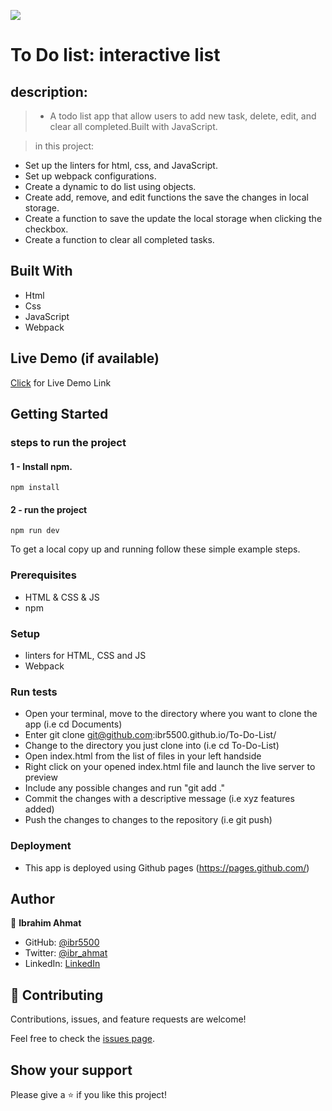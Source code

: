 ![](https://img.shields.io/badge/Microverse-blueviolet)

# To Do list: interactive list

## description: 

> - A todo list app that allow users to add new task, delete, edit, and clear all completed.Built with JavaScript.

> in this project:
- Set up the linters for html, css, and JavaScript.
- Set up webpack configurations.
- Create a dynamic to do list using objects.
- Create add, remove, and edit functions the save the changes in local storage.
- Create a function to save the update the local storage when clicking the checkbox.
- Create a function to clear all completed tasks. 


## Built With 

- Html
- Css
- JavaScript
- Webpack


## Live Demo (if available)


[Click](https://ibr5500.github.io/To-Do-List/) for Live Demo Link

## Getting Started
### steps to run the project
#### 1 - Install npm.
```
npm install
```

#### 2 - run the project 
```
npm run dev
```


To get a local copy up and running follow these simple example steps.

### Prerequisites
- HTML & CSS & JS
- npm 

### Setup
- linters for HTML, CSS and JS
- Webpack

### Run tests

- Open your terminal, move to the directory where you want to clone the app (i.e cd Documents) 
- Enter git clone git@github.com:ibr5500.github.io/To-Do-List/ 
- Change to the directory you just clone into (i.e cd To-Do-List)
- Open index.html from the list of files in your left handside
- Right click on your opened index.html file and launch the live server to preview
- Include any possible changes and run "git add ." 
- Commit the changes with a descriptive message (i.e xyz features added) 
- Push the changes to changes to the repository (i.e git push)

### Deployment
- This app is deployed using Github pages (https://pages.github.com/)

## Author

👤 **Ibrahim Ahmat**

- GitHub: [@ibr5500](https://github.com/ibr5500)
- Twitter: [@ibr_ahmat](https://twitter.com/ibr_ahmat)
- LinkedIn: [LinkedIn](https://www.linkedin.com/in/ibrahim-ahmat-b5513b1a6/)


## 🤝 Contributing

Contributions, issues, and feature requests are welcome!

Feel free to check the [issues page](../../issues/).

## Show your support

Please give a ⭐️ if you like this project!


